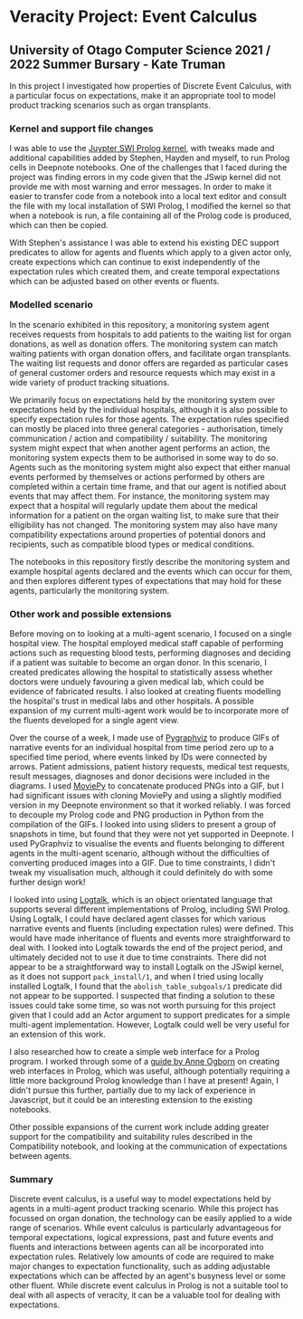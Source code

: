 # Veracity Project: Event Calculus
## University of Otago Computer Science 2021 / 2022 Summer Bursary - Kate Truman

In this project I investigated how properties of Discrete Event Calculus, with a particular focus on expectations, make it an appropriate tool to model product 
tracking scenarios such as organ transplants.

### Kernel and support file changes
I was able to use the [Juypter SWI Prolog kernel](https://github.com/veracitylab/jupyter-swi-prolog), with tweaks made and additional capabilities added by 
Stephen, Hayden and myself, to run Prolog cells in Deepnote notebooks. One of the challenges that I faced during the project was finding errors in my code given that the JSwip kernel did not provide me with most warning and error messages. In order to make it easier to transfer code from a notebook into a local text editor and consult the file with my local installation of SWI Prolog, I modified the kernel so that when a notebook is run, a file containing all of the Prolog code is produced, which can then be copied.

With Stephen's assistance I was able to extend his existing DEC support predicates to allow for agents and fluents which apply to a given actor only, create 
expections which can continue to exist independently of the expectation rules which created them, and create temporal expectations which can be adjusted based 
on other events or fluents.

### Modelled scenario
In the scenario exhibited in this repository, a monitoring system agent receives requests from hospitals to add patients to the waiting list for organ donations, as well as donation offers. The monitoring system can match waiting patients with organ donation offers, and facilitate organ transplants. The waiting list requests and donor offers are regarded as particular cases of general customer orders and resource requests which may exist in a wide variety of product tracking situations. 

We primarily focus on expectations held by the monitoring system over expectations held by the individual hospitals, although it is also possible to specify
expectation rules for those agents. The expectation rules specified can mostly be placed into three general categories - authorisation, timely communication 
/ action and compatibility / suitability. The monitoring system might expect that when another agent performs an action, the monitoring system expects them to be 
authorised in some way to do so. Agents such as the monitoring system might also expect that either manual events performed by themselves or actions performed
by others are completed within a certain time frame, and that our agent is notified about events that may affect them. For instance, the monitoring system may
expect that a hospital will regularly update them about the medical information for a patient on the organ waiting list, to make sure that their elligibility has
not changed. The monitoring system may also have many compatibility expectations around properties of potential donors and recipients, such as compatible 
blood types or medical conditions.

The notebooks in this repository firstly describe the monitoring system and example hospital agents declared and the events which can occur for them, and then explores different types of expectations that may hold for these agents, particularly the monitoring system.

### Other work and possible extensions
Before moving on to looking at a multi-agent scenario, I focused on a single hospital view. The hospital employed medical staff capable of performing actions 
such as requesting blood tests, performing diagnoses and deciding if a patient was suitable to become an organ donor. In this scenario, I created predicates
allowing the hospital to statistically assess whether doctors were unduely favouring a given medical lab, which could be evidence of fabricated results. I also 
looked at creating fluents modelling the hospital's trust in medical labs and other hospitals. A possible expansion of my current multi-agent work would be to
incorporate more of the fluents developed for a single agent view.

Over the course of a week, I made use of [Pygraphviz](https://pygraphviz.github.io/) to produce GIFs of narrative events for an individual hospital from time period zero up to a specified time period, where events linked by IDs were connected by arrows. Patient admissions, patient history requests, medical test requests, result messages, diagnoses and donor decisions were included in the diagrams. I used [MoviePy](https://pypi.org/project/moviepy/) to concatenate produced PNGs into a GIF, but I had significant issues with cloning MoviePy and using a slightly modified version in my Deepnote environment so that it worked reliably. I was forced to decouple my Prolog code and PNG production in Python from the compilation of the GIFs. I looked into using sliders to present a group of snapshots in time, but found that they were not yet supported in Deepnote. I used PyGraphviz to visualise the events and fluents belonging to different agents in the multi-agent scenario, although without the difficulties of converting produced images into a GIF. Due to time constraints, I didn't tweak my visualisation much, although it could definitely do with some further design work!

I looked into using [Logtalk](https://logtalk.org/), which is an object orientated language that supports several different implementations of Prolog, including SWI Prolog. Using Logtalk, I could have declared agent classes for which various narrative events and fluents (including expectation rules) were defined. This would have made inheritance of fluents and events more straightforward to deal with. I looked into Logtalk towards the end of the project period, and ultimately decided not to use it due to time constraints. There did not appear to be a straightforward way to install Logtalk on the JSwipl kernel, as it does not support `pack_install/1`, and when I tried using locally installed Logtalk, I found that the `abolish_table_subgoals/1` predicate did not appear to be supported. I suspected that finding a solution to these issues could take some time, so was not worth pursuing for this project given that I could add an Actor argument to support predicates for a simple multi-agent implementation. However, Logtalk could well be very useful for an extension of this work.

I also researched how to create a simple web interface for a Prolog program. I worked through some of a [guide by Anne Ogborn](https://github.com/Anniepoo/swiplwebtut/blob/master/web.adoc) on creating web interfaces in Prolog, which was useful, although potentially requiring a little more background Prolog knowledge than I have at present! Again, I didn't pursue this further, partially due to my lack of experience in Javascript, but it could be an interesting extension to the existing notebooks.

Other possible expansions of the current work include adding greater support for the compatibility and suitability rules described in the Compatibility notebook, 
and looking at the communication of expectations between agents.

### Summary
Discrete event calculus, is a useful way to model expectations held by agents in a multi-agent product tracking scenario. While this project has focussed on organ donation, the technology can be easily applied to a wide range of scenarios. While event calculus is particularly advantageous for temporal expectations, logical expressions, past and future events and fluents and interactions between agents can all be incorporated into expectation rules. Relatively low amounts of code are required to make major changes to expectation functionality, such as adding adjustable expectations which can be affected by an agent's busyness level or some other fluent. While discrete event calculus in Prolog is not a suitable tool to deal with all aspects of veracity, it can be a valuable tool for dealing with expectations.
